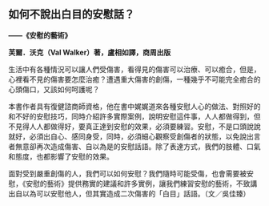 ## 如何不說出白目的安慰話？

**――《安慰的藝術》**

**芙爾．沃克（Val Walker）著，盧相如譯，商周出版**

生活中有各種情況可以讓人們受傷害，看得見的傷害可以治療、可以癒合，但是，心裡看不見的傷害要怎麼治癒？遭遇重大傷害的創傷，一種幾乎不可能完全癒合的心頭傷口，又該如何呵護呢？

本書作者具有復健諮商師資格，他在書中娓娓道來各種安慰人心的做法、對照好的和不好的安慰技巧，同時介紹許多實際案例，說明安慰這件事，人人都做得到，但不見得人人都做得好，要真正達到安慰的效果，必須要練習。安慰，不是口頭說說就好，必須出自心、感同身受，同時，必須細心觀察受創傷者的狀態，以免說出言者無意卻再次造成傷害、自以為是的安慰話語。除了表達方式，我們的肢體、口氣和態度，也都影響了安慰的效果。

面對受到嚴重創傷的人，我們可以如何安慰？我們隨時可能受傷，也會需要被安慰，《安慰的藝術》提供務實的建議和許多實例，讓我們練習安慰的藝術，不致講出自以為可以安慰他人，但其實造成二次傷害的「白目」話語。（文／吳佳臻）
